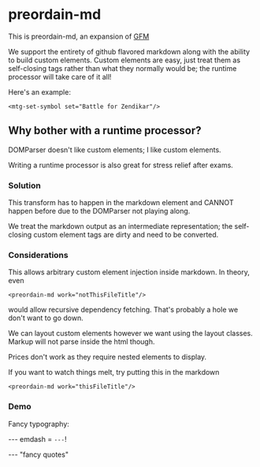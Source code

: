 # preordain-md

This is preordain-md, an expansion of [GFM](https://help.github.com/articles/github-flavored-markdown/)

We support the entirety of github flavored markdown along with the ability to build custom elements. Custom elements are easy, just treat them as self-closing tags rather than what they normally would be; the runtime processor will take care of it all!

Here's an example:

`<mtg-set-symbol set="Battle for Zendikar"/>`

<mtg-set-symbol set="Battle for Zendikar"/>

## Why bother with a runtime processor?

DOMParser doesn't like custom elements; I like custom elements.

Writing a runtime processor is also great for stress relief after exams.

### Solution

This transform has to happen in the markdown element and CANNOT happen before due to the DOMParser not playing along.

We treat the markdown output as an intermediate representation; the self-closing custom element tags are dirty and need to be converted.

### Considerations
This allows arbitrary custom element injection inside markdown. In theory, even 

`<preordain-md work="notThisFileTitle"/>`

would allow recursive dependency fetching. That's probably a hole we don't want to go down.

We can layout custom elements however we want using the layout classes. Markup will not parse inside the html though.

Prices don't work as they require nested elements to display.

If you want to watch things melt, try putting this in the markdown

`<preordain-md work="thisFileTitle"/>`

### Demo

Fancy typography:

--- emdash = `---`!

--- "fancy quotes"

<div class="horizontal layout">

<mtg-card name="Preordain"/>

<mtg-set-symbol set="Battle for Zendikar"/>

<mtg-set-symbol set="Magic 2011"/>

</div>